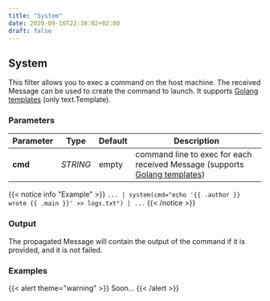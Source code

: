 ```yaml
---
title: "System"
date: 2020-09-16T22:38:02+02:00
draft: false
---
```


## System

This filter allows you to exec a command on the host machine. The received Message can be used to create the command to launch.
It supports [Golang templates](https://golang.org/pkg/text/template/) (only text.Template).

### Parameters

| Parameter | Type     | Default | Description                                                                                                         |
|-----------|----------|---------|---------------------------------------------------------------------------------------------------------------------|
| **cmd**   | _STRING_ | empty   | command line to exec for each received Message (supports [Golang templates](https://golang.org/pkg/text/template/)) |

 
{{< notice info "Example" >}} 
`... | system(cmd="echo '{{ .author }} wrote {{ .main }}' >> logs.txt") | ...`
{{< /notice >}}

### Output

The propagated Message will contain the output of the command if it is provided, and it is not failed.

### Examples

{{< alert theme="warning" >}}
Soon...
{{< /alert >}} 